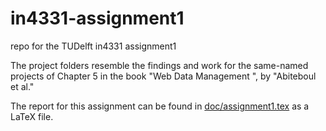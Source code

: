 in4331-assignment1
==================

repo for the TUDelft in4331 assignment1

The project folders resemble the findings and work for the same-named projects of Chapter 5 in the book "Web Data Management
", by "Abiteboul et al."

The report for this assignment can be found in [doc/assignment1.tex](doc/report.tex) as a LaTeX file.
